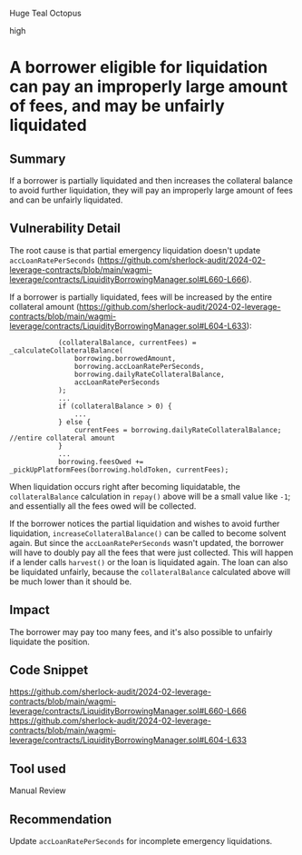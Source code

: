Huge Teal Octopus

high

# A borrower eligible for liquidation can pay an improperly large amount of fees, and may be unfairly liquidated

## Summary
If a borrower is partially liquidated and then increases the collateral balance to avoid further liquidation, they will pay an improperly large amount of fees and can be unfairly liquidated.
## Vulnerability Detail
The root cause is that partial emergency liquidation doesn't update `accLoanRatePerSeconds` (https://github.com/sherlock-audit/2024-02-leverage-contracts/blob/main/wagmi-leverage/contracts/LiquidityBorrowingManager.sol#L660-L666).

If a borrower is partially liquidated, fees will be increased by the entire collateral amount (https://github.com/sherlock-audit/2024-02-leverage-contracts/blob/main/wagmi-leverage/contracts/LiquidityBorrowingManager.sol#L604-L633):
```solidity
            (collateralBalance, currentFees) = _calculateCollateralBalance(
                borrowing.borrowedAmount,
                borrowing.accLoanRatePerSeconds,
                borrowing.dailyRateCollateralBalance,
                accLoanRatePerSeconds
            );
            ...
            if (collateralBalance > 0) {
                ...
            } else {
                currentFees = borrowing.dailyRateCollateralBalance; //entire collateral amount
            }
            ...
            borrowing.feesOwed += _pickUpPlatformFees(borrowing.holdToken, currentFees);
```
When liquidation occurs right after becoming liquidatable, the `collateralBalance` calculation in `repay()` above will be a small value like `-1`; and essentially all the fees owed will be collected.

If the borrower notices the partial liquidation and wishes to avoid further liquidation, `increaseCollateralBalance()` can be called to become solvent again. But since the `accLoanRatePerSeconds` wasn't updated, the borrower will have to doubly pay all the fees that were just collected. This will happen if a lender calls `harvest()` or the loan is liquidated again. The loan can also be liquidated unfairly, because the `collateralBalance` calculated above will be much lower than it should be.
## Impact
The borrower may pay too many fees, and it's also possible to unfairly liquidate the position.
## Code Snippet
https://github.com/sherlock-audit/2024-02-leverage-contracts/blob/main/wagmi-leverage/contracts/LiquidityBorrowingManager.sol#L660-L666
https://github.com/sherlock-audit/2024-02-leverage-contracts/blob/main/wagmi-leverage/contracts/LiquidityBorrowingManager.sol#L604-L633
## Tool used

Manual Review

## Recommendation
Update `accLoanRatePerSeconds` for incomplete emergency liquidations.